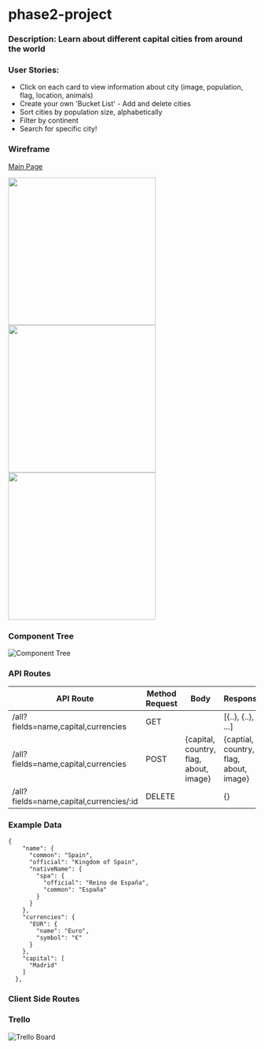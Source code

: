 # phase2-project

### Description: Learn about different capital cities from around the world

### User Stories:
- Click on each card to view information about city (image, population, flag, location, animals)
- Create your own 'Bucket List' -  Add and delete cities
- Sort cities by population size, alphabetically
- Filter by continent
- Search for specific city!

### Wireframe
[Main Page](https://www.figma.com/file/JMLkQ0CieBgAffyyFsI3h6/Phase-2-Portfolio-Demo-(Copy)?type=design&node-id=102-36&t=bOKV0RYcbP11qvWm-0)

<img src="https://github.com/sarahadean/phase2-project/assets/128323898/a8fe4743-bed2-454c-94da-378c198e0b3c" width="300px">
<img src="https://github.com/sarahadean/phase2-project/assets/128323898/f427fce4-91ed-41b6-88fc-edda06f2c6ae" width="300px">
<img src="https://github.com/sarahadean/phase2-project/assets/128323898/5f44c66f-82cd-4372-8d6d-a228368f5e85" width="300px">

### Component Tree

![Component Tree](https://github.com/sarahadean/phase2-project/assets/128323898/c84846f2-3fbc-409a-aa4b-c75486a05324)


### API Routes
  
| API Route                               | Method Request | Body                                   | Response                               |
|-----------------------------------------|----------------|----------------------------------------|----------------------------------------|
| /all?fields=name,capital,currencies     | GET            |                                        | [{..}, {..}, ...]                      |
| /all?fields=name,capital,currencies     | POST           | {capital, country, flag, about, image} | {captial, country, flag, about, image} |
| /all?fields=name,capital,currencies/:id | DELETE         |                                        | {}                                     |

### Example Data

```
{
    "name": {
      "common": "Spain",
      "official": "Kingdom of Spain",
      "nativeName": {
        "spa": {
          "official": "Reino de España",
          "common": "España"
        }
      }
    },
    "currencies": {
      "EUR": {
        "name": "Euro",
        "symbol": "€"
      }
    },
    "capital": [
      "Madrid"
    ]
  },
```

### Client Side Routes


### Trello
![Trello Board](https://github.com/sarahadean/phase2-project/assets/128323898/58890915-16d9-4c5c-b7e3-ff8d2c2d2371)



